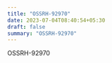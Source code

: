 ```yaml
---
title: "OSSRH-92970"
date: 2023-07-04T08:40:54+05:30
draft: false
summary: "OSSRH-92970"
---
```


OSSRH-92970